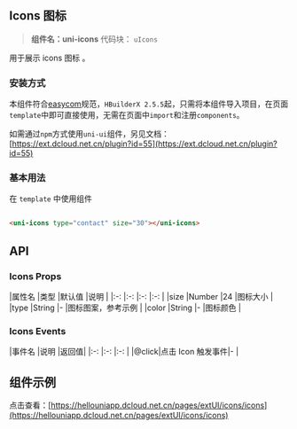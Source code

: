 ## Icons 图标

> **组件名：uni-icons**
> 代码块： `uIcons`


用于展示 icons 图标 。

### 安装方式

本组件符合[easycom](https://uniapp.dcloud.io/collocation/pages?id=easycom)规范，`HBuilderX 2.5.5`起，只需将本组件导入项目，在页面`
template`中即可直接使用，无需在页面中`import`和注册`components`。

如需通过`npm`方式使用`uni-ui`组件，另见文档：[https://ext.dcloud.net.cn/plugin?id=55](https://ext.dcloud.net.cn/plugin?id=55)

### 基本用法

在 ``template`` 中使用组件

```html

<uni-icons type="contact" size="30"></uni-icons>
```

## API

### Icons Props

|属性名 |类型 |默认值 |说明 | |:-:    |:-:        |:-:    |:-:                | |size |Number |24 |图标大小 | |type |String |-
|图标图案，参考示例 | |color |String |- |图标颜色 |

### Icons Events

|事件名 |说明 |返回值| |:-:    |:-:            |:-:  | |@click|点击 Icon 触发事件|- |

## 组件示例

点击查看：[https://hellouniapp.dcloud.net.cn/pages/extUI/icons/icons](https://hellouniapp.dcloud.net.cn/pages/extUI/icons/icons)